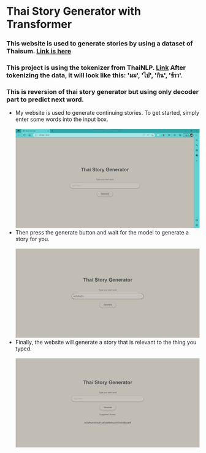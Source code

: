 # Thai Story Generator with Transformer
### This website is used to generate stories by using a dataset of Thaisum. [Link is here](https://huggingface.co/datasets/thaisum)
### This project is using the tokenizer from ThaiNLP. [Link](https://pythainlp.github.io/projects/) After tokenizing the data, it will look like this: 'ผม', 'ไป', 'กิน', 'ข้าว'.
### This is reversion of thai story generator but using only decoder part to predict next word.
* My website is used to generate continuing stories. To get started, simply enter some words into the input box.<br> <br>
![home_page!](https://github.com/Nutdanai1221/NLP/blob/master/Assignment/Thai_Story_generator/figure/home.png)
* Then press the generate button and wait for the model to generate a story for you.<br> <br>
![home_page!](https://github.com/Nutdanai1221/NLP/blob/master/Assignment/Thai_Story_with_Transformer/figure/1_tran.png)
* Finally, the website will generate a story that is relevant to the thing you typed. <br> <br>
![home_page!](https://github.com/Nutdanai1221/NLP/blob/master/Assignment/Thai_Story_with_Transformer/figure/2_trans.png)
